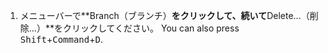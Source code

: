 1. メニューバーで**Branch（ブランチ）**をクリックして、続いて**Delete...（削除...）**をクリックしてください。 You can also press <kbd>Shift</kbd>+<kbd>Command</kbd>+<kbd>D</kbd>.

